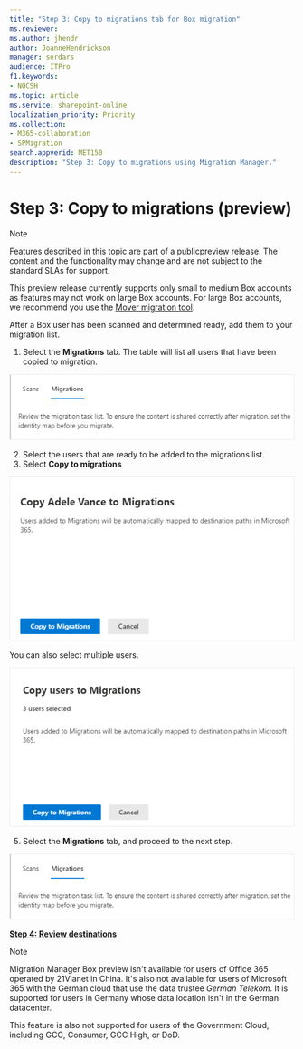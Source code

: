 ```yaml
---
title: "Step 3: Copy to migrations tab for Box migration"
ms.reviewer: 
ms.author: jhendr
author: JoanneHendrickson
manager: serdars
audience: ITPro
f1.keywords:
- NOCSH
ms.topic: article
ms.service: sharepoint-online
localization_priority: Priority
ms.collection: 
- M365-collaboration
- SPMigration
search.appverid: MET150
description: "Step 3: Copy to migrations using Migration Manager."
---
```


# Step 3: Copy to migrations (preview)

>[!Note]
> Features described in this topic are part of a publicpreview release. The content and the functionality may change and are not subject to the standard SLAs for support.
>
>This preview release currently supports only small to medium Box accounts as features may not work on large Box accounts. For large Box accounts, we recommend you use the [Mover migration tool](https://Mover.io).



 After a Box user has been scanned and determined ready, add them to your migration list.  

1. Select the **Migrations** tab. The table will list all users that have been copied to migration.

![Migrations tab](media/mm-box-migration-tab.png)

2. Select the users that are ready to be added to the migrations list.
3. Select **Copy to migrations**


![Box copy to migrations confirm](media/mm-box-copy-migrations-confirm.png)

 You can also select multiple users.

![Box copy to migration multiple users](media/mm-box-copy-migrations-multiple-confirm.png)


5. Select the **Migrations** tab, and proceed to the next step.

![Migrations tab](media/mm-box-migration-tab.png)


[**Step 4: Review destinations**](mm-box-step4-review-destinations.md)


>[!NOTE]
>Migration Manager Box preview isn't available for users of Office 365 operated by 21Vianet in China. It's also not available for users of Microsoft 365 with the German cloud that use the data trustee *German Telekom*. It is supported for users in Germany whose data location isn't in the German datacenter.
>
> This feature is also not supported for users of the Government Cloud, including GCC, Consumer, GCC High, or DoD.